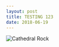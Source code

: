 ```yaml
---
layout: post
title: TESTING 123
date: 2018-06-19
---
```

![Cathedral Rock](_posts/CathedralRock.png)
